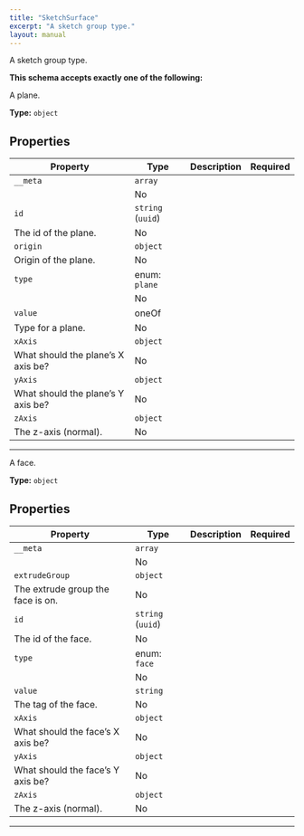 ```yaml
---
title: "SketchSurface"
excerpt: "A sketch group type."
layout: manual
---
```


A sketch group type.




**This schema accepts exactly one of the following:**

A plane.


**Type:** `object`




## Properties

| Property | Type | Description | Required |
|----------|------|-------------|----------|
| `__meta` | `array`
 |  | No |
| `id` | `string` (`uuid`)
 | The id of the plane. | No |
| `origin` | `object`
 | Origin of the plane. | No |
| `type` | enum: `plane`
 |  | No |
| `value` | oneOf
 | Type for a plane. | No |
| `xAxis` | `object`
 | What should the plane’s X axis be? | No |
| `yAxis` | `object`
 | What should the plane’s Y axis be? | No |
| `zAxis` | `object`
 | The z-axis (normal). | No |


----
A face.


**Type:** `object`




## Properties

| Property | Type | Description | Required |
|----------|------|-------------|----------|
| `__meta` | `array`
 |  | No |
| `extrudeGroup` | `object`
 | The extrude group the face is on. | No |
| `id` | `string` (`uuid`)
 | The id of the face. | No |
| `type` | enum: `face`
 |  | No |
| `value` | `string`
 | The tag of the face. | No |
| `xAxis` | `object`
 | What should the face’s X axis be? | No |
| `yAxis` | `object`
 | What should the face’s Y axis be? | No |
| `zAxis` | `object`
 | The z-axis (normal). | No |


----




